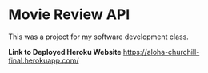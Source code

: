 # Movie Review API

This was a project for my software development class. 

**Link to Deployed Heroku Website**
https://aloha-churchill-final.herokuapp.com/
